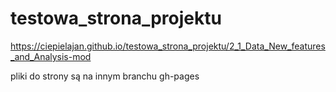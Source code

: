 # testowa_strona_projektu


https://ciepielajan.github.io/testowa_strona_projektu/2_1_Data_New_features_and_Analysis-mod

pliki do strony są na innym branchu gh-pages
